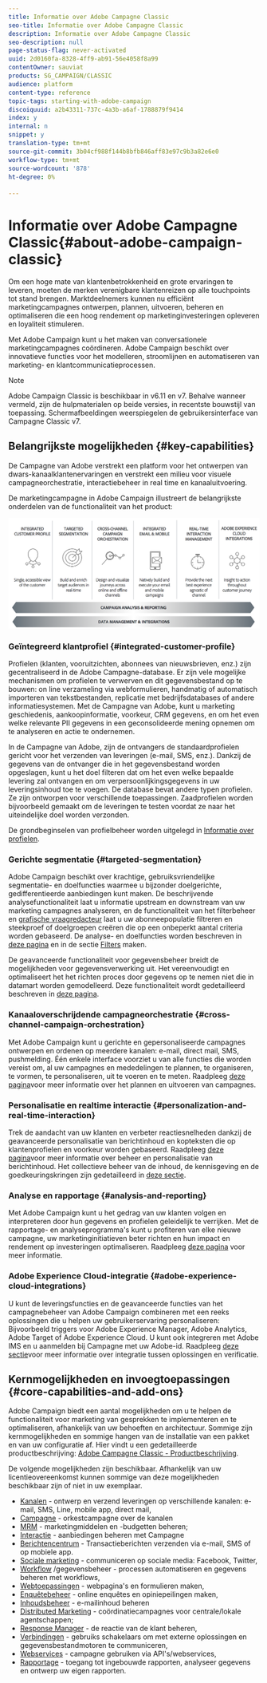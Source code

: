 ```yaml
---
title: Informatie over Adobe Campagne Classic
seo-title: Informatie over Adobe Campagne Classic
description: Informatie over Adobe Campagne Classic
seo-description: null
page-status-flag: never-activated
uuid: 2d0160fa-8328-4ff9-ab91-56e4058f8a99
contentOwner: sauviat
products: SG_CAMPAIGN/CLASSIC
audience: platform
content-type: reference
topic-tags: starting-with-adobe-campaign
discoiquuid: a2b43311-737c-4a3b-a6af-1788879f9414
index: y
internal: n
snippet: y
translation-type: tm+mt
source-git-commit: 3b04cf988f144b8bfb846aff83e97c9b3a82e6e0
workflow-type: tm+mt
source-wordcount: '878'
ht-degree: 0%

---
```



# Informatie over Adobe Campagne Classic{#about-adobe-campaign-classic}

Om een hoge mate van klantenbetrokkenheid en grote ervaringen te leveren, moeten de merken verenigbare klantenreizen op alle touchpoints tot stand brengen. Marktdeelnemers kunnen nu efficiënt marketingcampagnes ontwerpen, plannen, uitvoeren, beheren en optimaliseren die een hoog rendement op marketinginvesteringen opleveren en loyaliteit stimuleren.

Met Adobe Campaign kunt u het maken van conversationele marketingcampagnes coördineren. Adobe Campaign beschikt over innovatieve functies voor het modelleren, stroomlijnen en automatiseren van marketing- en klantcommunicatieprocessen.

>[!NOTE]
>
>Adobe Campaign Classic is beschikbaar in v6.11 en v7. Behalve wanneer vermeld, zijn de hulpmaterialen op beide versies, in recentste bouwstijl van toepassing. Schermafbeeldingen weerspiegelen de gebruikersinterface van Campagne Classic v7.

## Belangrijkste mogelijkheden {#key-capabilities}

De Campagne van Adobe verstrekt een platform voor het ontwerpen van dwars-kanaalklantenervaringen en verstrekt een milieu voor visuele campagneorchestratie, interactiebeheer in real time en kanaaluitvoering.

De marketingcampagne in Adobe Campaign illustreert de belangrijkste onderdelen van de functionaliteit van het product:

![](assets/d_ncs_user_emarketing.png)

### Geïntegreerd klantprofiel {#integrated-customer-profile}

Profielen (klanten, vooruitzichten, abonnees van nieuwsbrieven, enz.) zijn gecentraliseerd in de Adobe Campagne-database. Er zijn vele mogelijke mechanismen om profielen te verwerven en dit gegevensbestand op te bouwen: on line verzameling via webformulieren, handmatig of automatisch importeren van tekstbestanden, replicatie met bedrijfsdatabases of andere informatiesystemen. Met de Campagne van Adobe, kunt u marketing geschiedenis, aankoopinformatie, voorkeur, CRM gegevens, en om het even welke relevante PII gegevens in een geconsolideerde mening opnemen om te analyseren en actie te ondernemen.

In de Campagne van Adobe, zijn de ontvangers de standaardprofielen gericht voor het verzenden van leveringen (e-mail, SMS, enz.). Dankzij de gegevens van de ontvanger die in het gegevensbestand worden opgeslagen, kunt u het doel filteren dat om het even welke bepaalde levering zal ontvangen en om verpersoonlijkingsgegevens in uw leveringsinhoud toe te voegen. De database bevat andere typen profielen. Ze zijn ontworpen voor verschillende toepassingen. Zaadprofielen worden bijvoorbeeld gemaakt om de leveringen te testen voordat ze naar het uiteindelijke doel worden verzonden.

De grondbeginselen van profielbeheer worden uitgelegd in [Informatie over profielen](../../platform/using/about-profiles.md).

### Gerichte segmentatie {#targeted-segmentation}

Adobe Campaign beschikt over krachtige, gebruiksvriendelijke segmentatie- en doelfuncties waarmee u bijzonder doelgerichte, gedifferentieerde aanbiedingen kunt maken. De beschrijvende analysefunctionaliteit laat u informatie upstream en downstream van uw marketing campagnes analyseren, en de functionaliteit van het filterbeheer en [grafische vraagredacteur](../../platform/using/about-queries-in-campaign.md) laat u uw abonneepopulatie filtreren en steekproef of doelgroepen creëren die op een onbeperkt aantal criteria worden gebaseerd. De analyse- en doelfuncties worden beschreven in [deze pagina](../../reporting/using/about-descriptive-analysis.md) en in de sectie [Filters](../../platform/using/creating-filters.md) maken.

De geavanceerde functionaliteit voor gegevensbeheer breidt de mogelijkheden voor gegevensverwerking uit. Het vereenvoudigt en optimaliseert het het richten proces door gegevens op te nemen niet die in datamart worden gemodelleerd. Deze functionaliteit wordt gedetailleerd beschreven in [deze pagina](../../workflow/using/targeting-data.md#data-management).

### Kanaaloverschrijdende campagneorchestratie {#cross-channel-campaign-orchestration}

Met Adobe Campaign kunt u gerichte en gepersonaliseerde campagnes ontwerpen en ordenen op meerdere kanalen: e-mail, direct mail, SMS, pushmelding. Één enkele interface voorziet u van alle functies die worden vereist om, al uw campagnes en mededelingen te plannen, te organiseren, te vormen, te personaliseren, uit te voeren en te meten. Raadpleeg [deze pagina](../../campaign/using/setting-up-marketing-campaigns.md)voor meer informatie over het plannen en uitvoeren van campagnes.

### Personalisatie en realtime interactie {#personalization-and-real-time-interaction}

Trek de aandacht van uw klanten en verbeter reactiesnelheden dankzij de geavanceerde personalisatie van berichtinhoud en kopteksten die op klantenprofielen en voorkeur worden gebaseerd. Raadpleeg [deze pagina](../../delivery/using/about-personalization.md)voor meer informatie over beheer en personalisatie van berichtinhoud. Het collectieve beheer van de inhoud, de kennisgeving en de goedkeuringskringen zijn gedetailleerd in [deze sectie](../../campaign/using/about-marketing-resource-management.md).

### Analyse en rapportage {#analysis-and-reporting}

Met Adobe Campaign kunt u het gedrag van uw klanten volgen en interpreteren door hun gegevens en profielen geleidelijk te verrijken. Met de rapportage- en analyseprogramma&#39;s kunt u profiteren van elke nieuwe campagne, uw marketinginitiatieven beter richten en hun impact en rendement op investeringen optimaliseren. Raadpleeg [deze pagina](../../reporting/using/delivery-reports.md) voor meer informatie.

### Adobe Experience Cloud-integratie {#adobe-experience-cloud-integrations}

U kunt de leveringsfuncties en de geavanceerde functies van het campagnebeheer van Adobe Campaign combineren met een reeks oplossingen die u helpen uw gebruikerservaring personaliseren: Bijvoorbeeld triggers voor Adobe Experience Manager, Adobe Analytics, Adobe Target of Adobe Experience Cloud. U kunt ook integreren met Adobe IMS en u aanmelden bij Campagne met uw Adobe-id. Raadpleeg [deze sectie](../../integrations/using/about-adobe-id.md)voor meer informatie over integratie tussen oplossingen en verificatie.

## Kernmogelijkheden en invoegtoepassingen {#core-capabilities-and-add-ons}

Adobe Campaign biedt een aantal mogelijkheden om u te helpen de functionaliteit voor marketing van gesprekken te implementeren en te optimaliseren, afhankelijk van uw behoeften en architectuur. Sommige zijn kernmogelijkheden en sommige hangen van de installatie van een pakket en van uw configuratie af. Hier vindt u een gedetailleerde productbeschrijving: [Adobe Campagne Classic - Productbeschrijving](https://helpx.adobe.com/legal/product-descriptions/adobe-campaign-classic---product-description.html).

De volgende mogelijkheden zijn beschikbaar. Afhankelijk van uw licentieovereenkomst kunnen sommige van deze mogelijkheden beschikbaar zijn of niet in uw exemplaar.

* [Kanalen](../../delivery/using/communication-channels.md) - ontwerp en verzend leveringen op verschillende kanalen: e-mail, SMS, Line, mobile app, direct mail,
* [Campagne](../../campaign/using/designing-marketing-campaigns.md) - orkestcampagne over de kanalen
* [MRM](../../campaign/using/about-marketing-resource-management.md) - marketingmiddelen en -budgetten beheren;
* [Interactie](../../interaction/using/interaction-and-offer-management.md) - aanbiedingen beheren met Campagne
* [Berichtencentrum](../../message-center/using/about-transactional-messaging.md) - Transactieberichten verzenden via e-mail, SMS of op mobiele app.
* [Sociale marketing](../../social/using/about-social-marketing.md) - communiceren op sociale media: Facebook, Twitter,
* [Workflow](../../workflow/using/about-workflows.md) /gegevensbeheer - processen automatiseren en gegevens beheren met workflows,
* [Webtoepassingen](../../web/using/about-web-applications.md) - webpagina&#39;s en formulieren maken,
* [Enquêtebeheer](../../web/using/about-surveys.md) - online enquêtes en opiniepeilingen maken,
* [Inhoudsbeheer](../../delivery/using/about-content-management.md) - e-mailinhoud beheren
* [Distributed Marketing](../../campaign/using/about-distributed-marketing.md) - coördinatiecampagnes voor centrale/lokale agentschappen;
* [Response Manager](../../campaign/using/about-response-manager.md) - de reactie van de klant beheren,
* [Verbindingen](../../platform/using/about-connectors.md) - gebruiks schakelaars om met externe oplossingen en gegevensbestandmotoren te communiceren,
* [Webservices](../../configuration/using/about-web-services.md) - campagne gebruiken via API&#39;s/webservices,
* [Rapportage](../../reporting/using/about-adobe-campaign-reporting-tools.md) - toegang tot ingebouwde rapporten, analyseer gegevens en ontwerp uw eigen rapporten.


